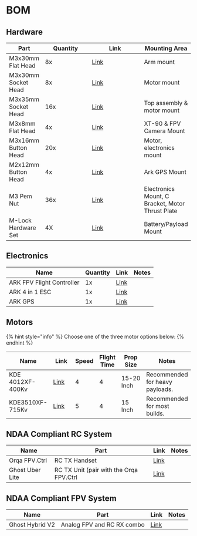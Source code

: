 # BOM

## Hardware

<table><thead><tr><th>Part</th><th width="118">Quantity</th><th width="140">Link</th><th>Mounting Area</th></tr></thead><tbody><tr><td>M3x30mm Flat Head</td><td>8x</td><td><a href="https://www.mcmaster.com/92125A140/">Link</a></td><td>Arm mount</td></tr><tr><td>M3x30mm Socket Head</td><td>8x</td><td><a href="https://www.mcmaster.com/91292A022/">Link</a></td><td>Motor mount</td></tr><tr><td>M3x35mm Socket Head</td><td>16x</td><td><a href="https://www.mcmaster.com/92290A763/">Link</a></td><td>Top assembly &#x26; motor mount</td></tr><tr><td>M3x8mm Flat Head</td><td>4x</td><td><a href="https://www.mcmaster.com/92125A128/">Link</a></td><td>XT-90 &#x26; FPV Camera Mount</td></tr><tr><td>M3x16mm Button Head</td><td>20x</td><td><a href="https://www.mcmaster.com/92095A184/">Link</a></td><td>Motor, electronics mount</td></tr><tr><td>M2x12mm Button Head</td><td>4x</td><td><a href="https://www.mcmaster.com/92095A455/">Link</a></td><td>Ark GPS Mount</td></tr><tr><td>M3 Pem Nut</td><td>36x</td><td><a href="https://www.mcmaster.com/94100A110/">Link</a></td><td>Electronics Mount, C Bracket, Motor Thrust Plate</td></tr><tr><td>M-Lock Hardware Set</td><td>4X</td><td><a href="https://www.midwayusa.com/product/1024196946?srsltid=AfmBOoqN0fV4xLoWQFC3Nw0w8Jou2TwC5pcPwwsPI6y4SZlA27FioJg4&#x26;pid=938140">Link</a></td><td>Battery/Payload Mount</td></tr></tbody></table>



## Electronics

| Name                      | Quantity | Link                                                               | Notes |
| ------------------------- | -------- | ------------------------------------------------------------------ | ----- |
| ARK FPV Flight Controller | 1x       | [Link](https://arkelectron.com/product/ark-fpv-flight-controller/) |       |
| ARK 4 in 1 ESC            | 1x       | [Link](https://arkelectron.com/product/ark-4in1-esc/)              |       |
| ARK GPS                   | 1x       | [Link](https://arkelectron.com/product/ark-gps/)                   |       |

## Motors

{% hint style="info" %}
Choose one of the three motor options below:
{% endhint %}

<table><thead><tr><th>Name</th><th width="75">Link</th><th data-type="rating" data-max="5">Speed</th><th data-type="rating" data-max="5">Flight Time</th><th width="92">Prop Size</th><th>Notes</th></tr></thead><tbody><tr><td>KDE 4012XF-400Kv</td><td><a href="https://www.kdedirect.com/collections/uas-multi-rotor-brushless-motors/products/kde4012xf-400">Link</a></td><td>4</td><td>4</td><td>15-20 Inch</td><td>Recommended for heavy payloads.</td></tr><tr><td>KDE3510XF-715Kv</td><td><a href="https://www.kdedirect.com/collections/uas-multi-rotor-brushless-motors/products/kde3510xf-715">Link</a></td><td>5</td><td>4</td><td>15 Inch</td><td>Recommended for most builds.</td></tr></tbody></table>



## NDAA Compliant RC System

| Name            | Part                                    | Link                                                                                                         | Notes |
| --------------- | --------------------------------------- | ------------------------------------------------------------------------------------------------------------ | ----- |
| Orqa FPV.Ctrl   | RC TX Handset                           | [Link](https://www.getfpv.com/commercial-industry-drones/ndaa-compliant/orqa-fpv-ctrl-radio-controller.html) |       |
| Ghost Uber Lite | RC TX Unit (pair with the Orqa FPV.Ctrl | [Link](https://shop.orqafpv.com/products/immersionrc-immersionrc-ghost-uberlite-tx-module)                   |       |



## NDAA Compliant FPV System

| Name            | Part                       | Link                                                                                  | Notes |
| --------------- | -------------------------- | ------------------------------------------------------------------------------------- | ----- |
| Ghost Hybrid V2 | Analog FPV and RC RX combo | [Link](https://shop.orqafpv.com/products/immersionrc-immersionrc-ghost-hybrid-v2-uno) |       |

